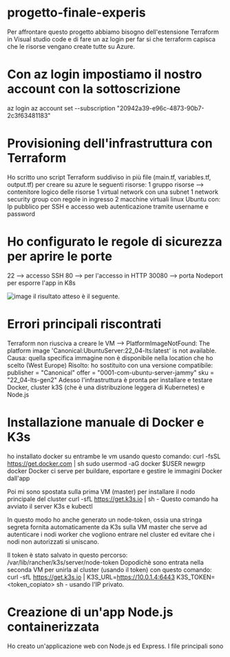 # progetto-finale-experis
Per affrontare questo progetto abbiamo bisogno dell'estensione Terraform in Visual studio code e di fare un az login per far si che terraform capisca che le risorse vengano create tutte su Azure.

# Con az login impostiamo il nostro account con la sottoscrizione
az login
az account set --subscription "20942a39-e96c-4873-90b7-2c3f63481183"

# Provisioning dell'infrastruttura con Terraform
Ho scritto uno script Terraform suddiviso in più file (main.tf, variables.tf, output.tf) per creare su azure le seguenti risorse:
1 gruppo risorse --> contenitore logico delle risorse
1 virtual network con una subnet
1 network security group con regole in ingresso
2 macchine virtuali linux Ubuntu con:
Ip pubblico per SSH e accesso web
autenticazione tramite username e password

# Ho configurato le regole di sicurezza per aprire le porte
22 --> accesso SSH
80 --> per l'accesso in HTTP
30080 --> porta Nodeport per esporre l'app in K8s 

![image](https://github.com/user-attachments/assets/81893a37-2a5c-45c5-881a-5b541c775fae)
il risultato atteso è il seguente.
# Errori principali riscontrati 
Terraform non riusciva a creare le VM --> PlatformImageNotFound: The platform image 'Canonical:UbuntuServer:22_04-lts:latest' is not available.
Causa: quella specifica immagine non è disponibile nella location che ho scelto (West Europe)
Risolto: ho sostituito con una versione compatibile:
publisher = "Canonical"
offer     = "0001-com-ubuntu-server-jammy"
sku       = "22_04-lts-gen2"
Adesso l'infrastruttura è pronta per installare e testare Docker, cluster k3S (che è una distribuzione leggera di Kubernetes) e Node.js

# Installazione manuale di Docker e K3s
ho installato docker su entrambe le vm usando questo comando:
curl -fsSL https://get.docker.com | sh
sudo usermod -aG docker $USER
newgrp docker
Docker ci serve per buildare, esportare e gestire le immagini Docker dall'app 

Poi mi sono spostata sulla prima VM (master) per installare il nodo principale del cluster
curl -sfL https://get.k3s.io | sh -
Questo comando ha avviato il server K3s e kubectl

In questo modo ho anche generato un node-token, ossia una stringa segreta fornita automaticamente da K3s sulla VM master 
che serve ad autenticare i nodi worker che vogliono entrare nel cluster ed evitare che i nodi non autorizzati si uniscano.

Il token è stato salvato in questo percorso: /var/lib/rancher/k3s/server/node-token
Dopodichè sono entrata nella seconda VM per unirla al cluster (usando il token) con questo comando: curl -sfL https://get.k3s.io | K3S_URL=https://10.0.1.4:6443 K3S_TOKEN=<token_copiato> sh -
usando l'IP privato.

# Creazione di un'app Node.js containerizzata
Ho creato un'applicazione web con Node.js ed Express. I file principali sono





